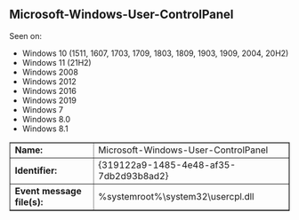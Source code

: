 ## Microsoft-Windows-User-ControlPanel

Seen on:
* Windows 10 (1511, 1607, 1703, 1709, 1803, 1809, 1903, 1909, 2004, 20H2)
* Windows 11 (21H2)
* Windows 2008
* Windows 2012
* Windows 2016
* Windows 2019
* Windows 7
* Windows 8.0
* Windows 8.1

<table border="1" class="docutils">
  <tbody>
    <tr>
      <td><b>Name:</b></td>
      <td>Microsoft-Windows-User-ControlPanel</td>
    </tr>
    <tr>
      <td><b>Identifier:</b></td>
      <td>{319122a9-1485-4e48-af35-7db2d93b8ad2}</td>
    </tr>
    <tr>
      <td><b>Event message file(s):</b></td>
      <td>%systemroot%\system32\usercpl.dll</td>
    </tr>
  </tbody>
</table>

&nbsp;

